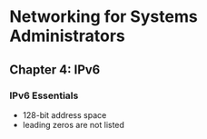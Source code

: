 # Networking for Systems Administrators

## Chapter 4: IPv6

### IPv6 Essentials

- 128-bit address space
- leading zeros are not listed